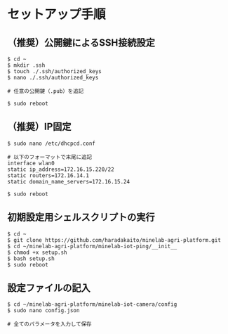 # セットアップ手順

## （推奨）公開鍵によるSSH接続設定

```
$ cd ~
$ mkdir .ssh
$ touch ./.ssh/authorized_keys
$ nano ./.ssh/authorized_keys

# 任意の公開鍵（.pub）を追記

$ sudo reboot
```

## （推奨）IP固定

```
$ sudo nano /etc/dhcpcd.conf

# 以下のフォーマットで末尾に追記
interface wlan0
static ip_address=172.16.15.220/22
static routers=172.16.14.1
static domain_name_servers=172.16.15.24

$ sudo reboot
```

## 初期設定用シェルスクリプトの実行

```
$ cd ~
$ git clone https://github.com/haradakaito/minelab-agri-platform.git
$ cd ~/minelab-agri-platform/minelab-iot-ping/__init__
$ chmod +x setup.sh
$ bash setup.sh
$ sudo reboot
```

## 設定ファイルの記入

```
$ cd ~/minelab-agri-platform/minelab-iot-camera/config
$ sudo nano config.json

# 全てのパラメータを入力して保存
```
